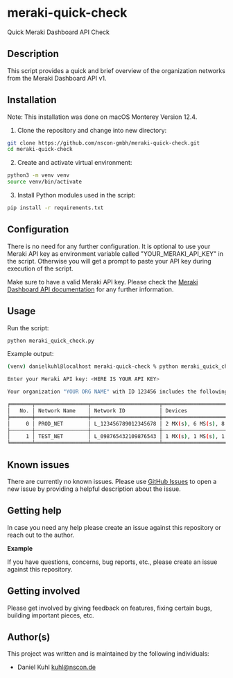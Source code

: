 # meraki-quick-check

Quick Meraki Dashboard API Check
 
## Description

This script provides a quick and brief overview of the organization networks from the Meraki Dashboard API v1.

## Installation

Note: This installation was done on macOS Monterey Version 12.4.

1. Clone the repository and change into new directory:

```bash
git clone https://github.com/nscon-gmbh/meraki-quick-check.git
cd meraki-quick-check
```

2. Create and activate virtual environment:

```bash
python3 -m venv venv
source venv/bin/activate
```

3. Install Python modules used in the script:

```bash
pip install -r requirements.txt
```

## Configuration

There is no need for any further configuration. It is optional to use your Meraki API key as environment variable called "YOUR_MERAKI_API_KEY" in the script. Otherwise you will get a prompt to paste your API key during execution of the script.

Make sure to have a valid Meraki API key. Please check the [Meraki Dashboard API documentation](https://developer.cisco.com/meraki/api-v1/) for any further information.


## Usage

Run the script:

```bash
python meraki_quick_check.py
```

Example output:

```bash
(venv) danielkuhl@localhost meraki-quick-check % python meraki_quick_check.py 

Enter your Meraki API key: <HERE IS YOUR API KEY>

Your organization "YOUR ORG NAME" with ID 123456 includes the following networks:

╒═══════╤═════════════════╤══════════════════════╤═══════════════════════════╤════════════════════════╤════════════════════╕
│   No. │ Network Name    │ Network ID           │ Devices                   │ Clients last 24h       │ Traffic last 24h   │
╞═══════╪═════════════════╪══════════════════════╪═══════════════════════════╪════════════════════════╪════════════════════╡
│     0 │ PROD_NET        │ L_123456789012345678 │ 2 MX(s), 6 MS(s), 8 MR(s) │ 45 Online / 9 Offline  │ 123456 bytes       │
├───────┼─────────────────┼──────────────────────┼───────────────────────────┼────────────────────────┼────────────────────┤
│     1 │ TEST_NET        │ L_098765432109876543 │ 1 MX(s), 1 MS(s), 1 MR(s) │ 0 Online / 0 Offline   │ n/a                │
╘═══════╧═════════════════╧══════════════════════╧═══════════════════════════╧════════════════════════╧════════════════════╛
```

## Known issues

There are currently no known issues. Please use [GitHub Issues](https://github.com/nscon-gmbh/meraki-quick-check/issues) to open a new issue by providing a helpful description about the issue.

## Getting help

In case you need any help please create an issue against this repository or reach out to the author.

**Example**

If you have questions, concerns, bug reports, etc., please create an issue against this repository.

## Getting involved

Please get involved by giving feedback on features, fixing certain bugs, building important pieces, etc.

## Author(s)

This project was written and is maintained by the following individuals:

* Daniel Kuhl <kuhl@nscon.de>
